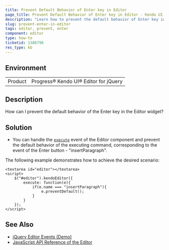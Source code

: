 ```yaml
---
title: Prevent Default Behavior of Enter key in Editor
page_title: Prevent Default Behavior of Enter key in Editor - Kendo UI for jQuery Editor
description: "Learn how to prevent the default behavior of Enter key in the Kendo UI Editor for jQuery."
slug: prevent-enter-in-editor
tags: editor, prevent, enter
component: editor
type: how-to
ticketid: 1386798
res_type: kb
---
```


## Environment

<table>
 <tr>
  <td>Product</td>
  <td>Progress® Kendo UI® Editor for jQuery</td>
 </tr>
</table>

## Description

How can I prevent the default behavior of the Enter key in the Editor widget?

## Solution

* You can handle the [`execute`](/api/javascript/ui/editor/events/execute) event of the Editor component and prevent the default behavior of the executing command, corresponding to the event of the Enter button - "insertParagraph".

The following example demonstrates how to achieve the desired scenario: 
```dojo
<textarea id="editor"></textarea>
<script>
    $("#editor").kendoEditor({
        execute: function(e){         
            if(e.name === "insertParagraph"){
                e.preventDefault();
            }
        }
    });
</script>
```

## See Also
* [jQuery Editor Events (Demo)](/editor/events)
* [JavaScript API Reference of the Editor](/api/javascript/ui/editor)